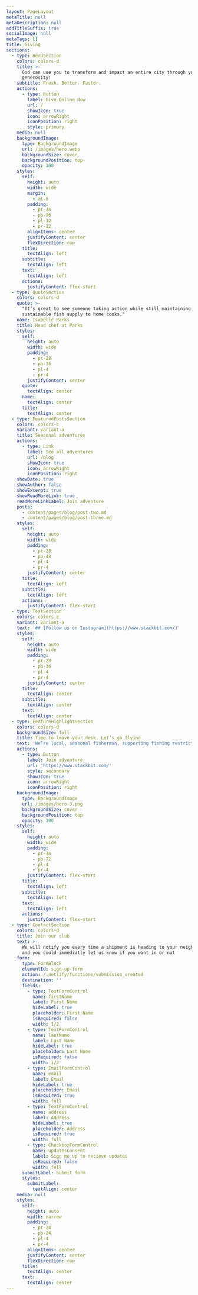 ```yaml
---
layout: PageLayout
metaTitle: null
metaDescription: null
addTitleSuffix: true
socialImage: null
metaTags: []
title: Giving
sections:
  - type: HeroSection
    colors: colors-d
    title: >-
      God can use you to transform and impact an entire city through your
      generosity!
    subtitle: Fresh. Better. Faster.
    actions:
      - type: Button
        label: Give Online Now
        url: /
        showIcon: true
        icon: arrowRight
        iconPosition: right
        style: primary
    media: null
    backgroundImage:
      type: BackgroundImage
      url: /images/hero.webp
      backgroundSize: cover
      backgroundPosition: top
      opacity: 100
    styles:
      self:
        height: auto
        width: wide
        margin:
          - mt-6
        padding:
          - pt-36
          - pb-96
          - pl-12
          - pr-12
        alignItems: center
        justifyContent: center
        flexDirection: row
      title:
        textAlign: left
      subtitle:
        textAlign: left
      text:
        textAlign: left
      actions:
        justifyContent: flex-start
  - type: QuoteSection
    colors: colors-d
    quote: >-
      "It’s great to see someone taking action while still maintaining a
      sustainable fish supply to home cooks."
    name: Isabelle Parks
    title: Head chef at Parks
    styles:
      self:
        height: auto
        width: wide
        padding:
          - pt-28
          - pb-36
          - pl-4
          - pr-4
        justifyContent: center
      quote:
        textAlign: center
      name:
        textAlign: center
      title:
        textAlign: center
  - type: FeaturedPostsSection
    colors: colors-c
    variant: variant-a
    title: Seasonal adventures
    actions:
      - type: Link
        label: See all adventures
        url: /blog
        showIcon: true
        icon: arrowRight
        iconPosition: right
    showDate: true
    showAuthor: false
    showExcerpt: true
    showReadMoreLink: true
    readMoreLinkLabel: Join adventure
    posts:
      - content/pages/blog/post-two.md
      - content/pages/blog/post-three.md
    styles:
      self:
        height: auto
        width: wide
        padding:
          - pt-28
          - pb-48
          - pl-4
          - pr-4
        justifyContent: center
      title:
        textAlign: left
      subtitle:
        textAlign: left
      actions:
        justifyContent: flex-start
  - type: TextSection
    colors: colors-e
    variant: variant-a
    text: '## [Follow us on Instagram](https://www.stackbit.com/)'
    styles:
      self:
        height: auto
        width: wide
        padding:
          - pt-28
          - pb-36
          - pl-4
          - pr-4
        justifyContent: center
      title:
        textAlign: center
      subtitle:
        textAlign: center
      text:
        textAlign: center
  - type: FeatureHighlightSection
    colors: colors-d
    backgroundSize: full
    title: Time to leave your desk. Let’s go flying
    text: 'We’re local, seasonal fisherman, supporting fishing restrictions.'
    actions:
      - type: Button
        label: Join adventure
        url: 'https://www.stackbit.com/'
        style: secondary
        showIcon: true
        icon: arrowRight
        iconPosition: right
    backgroundImage:
      type: BackgroundImage
      url: /images/hero-3.png
      backgroundSize: cover
      backgroundPosition: top
      opacity: 100
    styles:
      self:
        height: auto
        width: wide
        padding:
          - pt-36
          - pb-72
          - pl-4
          - pr-4
        justifyContent: flex-start
      title:
        textAlign: left
      subtitle:
        textAlign: left
      text:
        textAlign: left
      actions:
        justifyContent: flex-start
  - type: ContactSection
    colors: colors-d
    title: Join our club
    text: >-
      We will notify you every time a shipment is heading to your neighborhood,
      and you could immediatly let us know if you want in or not
    form:
      type: FormBlock
      elementId: sign-up-form
      action: /.netlify/functions/submission_created
      destination: ''
      fields:
        - type: TextFormControl
          name: firstName
          label: First Name
          hideLabel: true
          placeholder: First Name
          isRequired: false
          width: 1/2
        - type: TextFormControl
          name: lastName
          label: Last Name
          hideLabel: true
          placeholder: Last Name
          isRequired: false
          width: 1/2
        - type: EmailFormControl
          name: email
          label: Email
          hideLabel: true
          placeholder: Email
          isRequired: true
          width: full
        - type: TextFormControl
          name: address
          label: Address
          hideLabel: true
          placeholder: Address
          isRequired: true
          width: full
        - type: CheckboxFormControl
          name: updatesConsent
          label: Sign me up to recieve updates
          isRequired: false
          width: full
      submitLabel: Submit form
      styles:
        submitLabel:
          textAlign: center
    media: null
    styles:
      self:
        height: auto
        width: narrow
        padding:
          - pt-24
          - pb-24
          - pl-4
          - pr-4
        alignItems: center
        justifyContent: center
        flexDirection: row
      title:
        textAlign: center
      text:
        textAlign: center
---
```

